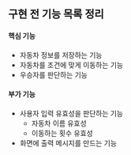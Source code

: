 ## 구현 전 기능 목록 정리
#### 핵심 기능
* 자동차 정보를 저장하는 기능
* 자동차를 조건에 맞게 이동하는 기능
* 우승자를 판단하는 기능

#### 부가 기능
* 사용자 입력 유효성을 판단하는 기능
  * 자동차 이름 유효성
  * 이동하는 횟수 유효성
* 화면에 출력 메시지를 만드는 기능
